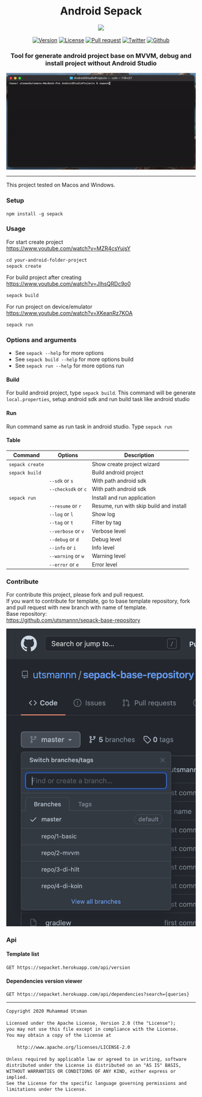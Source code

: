 <h1 align="center">
  Android Sepack
</h1>

<p align="center">
  <img src="https://images.unsplash.com/photo-1511854289476-81c95d2a62c6?ixlib=rb-1.2.1&ixid=eyJhcHBfaWQiOjEyMDd9&auto=format&fit=crop&w=800&q=80"/>
</p>

<p align="center">
  <a href="https://www.npmjs.com/package/sepack"><img alt="Version" src="https://img.shields.io/npm/v/sepack"></a>
  <a href="LICENSE"><img alt="License" src="https://img.shields.io/badge/License-Apache%202.0-blue.svg"></a>
  <a href="https://github.com/utsmannn/android-sepack/pulls"><img alt="Pull request" src="https://img.shields.io/badge/PRs-welcome-brightgreen.svg?style=flat"></a>
  <a href="https://twitter.com/utsmannn"><img alt="Twitter" src="https://img.shields.io/twitter/follow/utsmannn"></a>
  <a href="https://github.com/utsmannn"><img alt="Github" src="https://img.shields.io/github/followers/utsmannn?label=follow&style=social"></a>
  <h3 align="center">Tool for generate android project base on MVVM, debug and install project without Android Studio</h3>
</p>

<p align="center">
  <img src="img.gif"/>
</p>

---

This project tested on Macos and Windows.

### Setup

```
npm install -g sepack
```

### Usage

For start create project <br>
https://www.youtube.com/watch?v=MZR4csYujsY
```
cd your-android-folder-project
sepack create
```

For build project after creating <br>
https://www.youtube.com/watch?v=JlhsQRDc9o0
```
sepack build
```

For run project on device/emulator <br>
https://www.youtube.com/watch?v=XKeanRz7KOA

```
sepack run
```

### Options and arguments

- See `sepack --help` for more options
- See `sepack build --help` for more options build
- See `sepack run --help` for more options run

#### Build
For build android project, type `sepack build`. This command will be generate `local.properties`, setup android sdk and run build task like android studio

#### Run
Run command same as run task in android studio. Type `sepack run`

#### Table

|Command|Options|Description|
|---|---|---|
|`sepack create`|             | Show create project wizard |
|`sepack build`|              | Build android project |
|              | `--sdk` or `s` | With path android sdk |
|              | `--checksdk` or `c` | With path android sdk |
|`sepack run`|              | Install and run application |
|            | `--resume` or `r` | Resume, run with skip build and install |
|            | `--log` or `l` | Show log |
|            | `--tag` or `t` | Filter by tag |
|            | `--verbose` or `v` | Verbose level |
|            | `--debug` or `d` | Debug level |
|            | `--info` or `i` | Info level |
|            | `--warning` or `w` | Warning level |
|            | `--error` or `e` | Error level |


### Contribute
For contribute this project, please fork and pull request. <br>
If you want to contribute for template, go to base template repository, fork and pull request with new branch with name of template. <br>
Base repository: <br>
https://github.com/utsmannn/sepack-base-repository

![](branch_template.png)

### Api

#### Template list

```
GET https://sepacket.herokuapp.com/api/version
```

#### Dependencies version viewer

```
GET https://sepacket.herokuapp.com/api/dependencies?search={queries}
```

---

```
Copyright 2020 Muhammad Utsman

Licensed under the Apache License, Version 2.0 (the "License");
you may not use this file except in compliance with the License.
You may obtain a copy of the License at

    http://www.apache.org/licenses/LICENSE-2.0

Unless required by applicable law or agreed to in writing, software
distributed under the License is distributed on an "AS IS" BASIS,
WITHOUT WARRANTIES OR CONDITIONS OF ANY KIND, either express or implied.
See the License for the specific language governing permissions and
limitations under the License.
```
